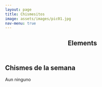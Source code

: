```yaml
---
layout: page
title: Chismesitos
image: assets/images/pic01.jpg
nav-menu: true
---
```


<!-- Main -->
<div id="main" class="alt">

<!-- One -->
<section id="one">
	<div class="inner">
		<header class="major">
			<h1>Elements</h1>
		</header>

<!-- Content -->
<h2 id="content">Chismes de la semana</h2>
<p>Aun ninguno</p>

</div>
